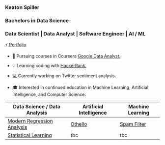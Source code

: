 ### Keaton Spiller
### Bachelors in Data Science
### Data Scientist | Data Analyst | Software Engineer | AI / ML

⚡<a href="https://keatonspiller.github.io/Portfolio/"> Portfolio</a>

<ul>
  <li>📖 Pursuing courses in Coursera <a href="https://www.coursera.org/professional-certificates/google-data-analytics">Google Data Analyst.</a></li><p>
  
  <li>💡 Learning coding with <a href="https://www.hackerrank.com/KeatonSpiller">HackerRank.</a></li><p>
  
  <li>💻 Currently working on Twitter sentiment analysis. </li><p>
  
  <li>🎓 Interested in continued education in Machine Learning, Artificial Intelligence, and Computer Science.</li> 
</ul>

| Data Science / Data Analysis  | Artificial Intelligence | Machine Learning |
| ------------- | ------------- | ------------- |
| <a href="https://github.com/KeatonSpiller/Modern-Regression-Analysis"> Modern Regression Analysis</a>  | <a href="https://github.com/KeatonSpiller/Othello"> Othello</a>  |<a href="https://github.com/KeatonSpiller/Spam-Filter"> Spam Filter</a>  |
| <a href="https://github.com/KeatonSpiller/Statistical-Learning"> Statistical Learning</a> | tbc  | tbc |
 

 
 
<!--
- 🔭 I’m currently working on ...
- 🌱 I’m currently learning ...
- 👯 I’m looking to collaborate on ...
- 🤔 I’m looking for help with ...
- 💬 Ask me about ...
- 📫 How to reach me: ...
- 😄 Pronouns: ...
- ⚡ Fun fact: ...
-->

